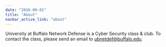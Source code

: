 ```yaml
---
date: "2016-09-01"
title: "About"
navbar_active_link: "about"
---
```


University at Buffalo Network Defense is a Cyber Security class & club.  To contact the class, please send an email to [ubnetdef@buffalo.edu](mailto:ubnetdef@buffalo.edu).